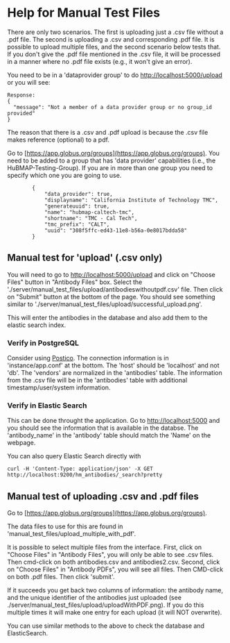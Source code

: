 # Help for Manual Test Files

There are only two scenarios. The first is uploading just a .csv file without a .pdf file.
The second is uploading a .csv and corresponding .pdf file.
It is possible to upload multiple files, and the second scenario below tests that.
If you don't give the .pdf file mentioned in the .csv file, it will be processed in
a manner where no .pdf file exists (e.g., it won't give an error).

You need to be in a 'dataprovider group' to do [http://localhost:5000/upload](http://localhost:5000/upload) or you will see:
```
Response:
{
  "message": "Not a member of a data provider group or no group_id provided"
}
```

The reason that there is a .csv and .pdf upload is because the .csv file makes reference (optional) to a pdf.

Go to [https://app.globus.org/groups](https://app.globus.org/groups).
You need to be added to a group that has 'data provider' capabilities (i.e., the HuBMAP-Testing-Group).
If you are in more than one group you need to specify which one you are going to use.

```
        {
            "data_provider": true,
            "displayname": "California Institute of Technology TMC",
            "generateuuid": true,
            "name": "hubmap-caltech-tmc",
            "shortname": "TMC - Cal Tech",
            "tmc_prefix": "CALT",
            "uuid": "308f5ffc-ed43-11e8-b56a-0e8017bdda58"
        }
```

## Manual test for 'upload' (.csv only)

You will need to go to [http://localhost:5000/upload](http://localhost:5000/upload)
and click on "Choose Files" button in "Antibody Files" box.
Select the './server/manual_test_files/upload/antibodieswithoutpdf.csv' file.
Then click on "Submit" button at the bottom of the page.
You should see something similar to './server/manual_test_files/upload/successful_upload.png'.

This will enter the antibodies in the database and also add them to the elastic search index.

### Verify in PostgreSQL

Consider using [Postico](https://eggerapps.at/postico/).
The connection information is in 'instance/app.conf' at the bottom.
The 'host' should be 'localhost' and not 'db'.
The 'vendors' are normalized in the 'antibodies' table.
The information from the .csv file will be in the 'antibodies'
table with additional timestamp/user/system information.

### Verify in Elastic Search

This can be done throught the application.
Go to [http://localhost:5000](http://localhost:5000) and you
should see the information that is available in the databse.
The 'antibody_name' in the 'antibody' table should match the 'Name' on the webpage.

You can also query Elastic Search directly with
```commandline
curl -H 'Content-Type: application/json' -X GET http://localhost:9200/hm_antibodies/_search?pretty
```

## Manual test of uploading .csv and .pdf files

Go to [https://app.globus.org/groups](https://app.globus.org/groups).

The data files to use for this are found in 'manual_test_files/upload_multiple_with_pdf'.

It is possible to select multiple files from the interface.
First, click on "Choose Files" in "Antibody Files",
you will only be able to see .csv files. Then cmd-click on both antibodies.csv and antibodies2.csv.
Second, click on "Choose Files" in "Antibody PDFs", you will see all files.
Then CMD-click on both .pdf files. Then click 'submit'.

If it succeeds you get back two columns of information: the antibody name,
and the unique identifier of the antibodies just uploaded (see ./server/manual_test_files/upload/uploadWithPDF.png).
If you do this multiple times it will make one entry for each upload (it will NOT overwrite).

You can use similar methods to the above to check the database and ElasticSearch.
